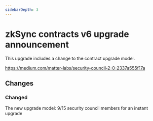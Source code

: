 ```yaml
---
sidebarDepth: 3
---
```


# zkSync contracts v6 upgrade announcement

<!-- markdownlint-disable MD034 -->

This upgrade includes a change to the contract upgrade model.

<https://medium.com/matter-labs/security-council-2-0-2337a555f17a>

## Changes

### Changed

The new upgrade model: 9/15 security council members for an instant upgrade
